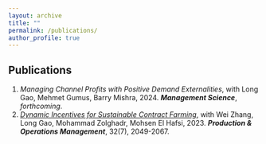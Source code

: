 ```yaml
---
layout: archive
title: ""
permalink: /publications/
author_profile: true
---
```


## Publications
1. *Managing Channel Profits with Positive Demand Externalities*, with Long Gao, Mehmet Gumus, Barry Mishra, 2024. ***Management Science***, *forthcoming*.
2. [*Dynamic Incentives for Sustainable Contract Farming*](https://github.com/daweijian3/daweijian3.github.io/blob/main/files/Dynamic%20incentives%20for%20sustainable%20contract%20farming.pdf), with Wei Zhang, Long Gao, Mohammad Zolghadr, Mohsen El Hafsi, 2023. ***Production & Operations Management***, 32(7), 2049-2067.



